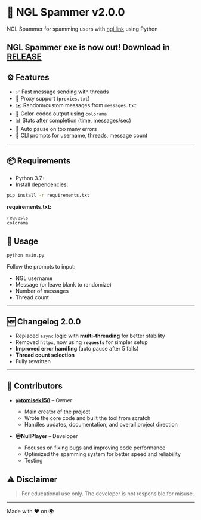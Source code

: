 # 🔁 NGL Spammer v2.0.0

NGL Spammer for spamming users with [ngl.link](https://ngl.link) using Python

NGL Spammer exe is now out! Download in [RELEASE](https://github.com/tomisek158/ngl-spammer/releases/tag/1.0)
---

## ⚙️ Features

- ✅ Fast message sending with threads
- 🧱 Proxy support (`proxies.txt`)
- ✉️ Random/custom messages from `messages.txt`
- 🎨 Color-coded output using `colorama`
- 📊 Stats after completion (time, messages/sec)
- 🛑 Auto pause on too many errors
- 💬 CLI prompts for username, threads, message count

---

## 📦 Requirements

- Python 3.7+
- Install dependencies:

```bash
pip install -r requirements.txt
```

**requirements.txt:**
```
requests
colorama
```


## 🚀 Usage

```bash
python main.py
```

Follow the prompts to input:
- NGL username
- Message (or leave blank to randomize)
- Number of messages
- Thread count

---

## 🆕 Changelog 2.0.0

- Replaced `async` logic with **multi-threading** for better stability
- Removed `httpx`, now using **`requests`** for simpler setup
- **Improved error handling** (auto pause after 5 fails)
- **Thread count selection**
- Fully rewritten

---

## 👥 Contributors

- **[@tomisek158](https://github.com/tomisek158)** – Owner  
  - Main creator of the project  
  - Wrote the core code and built the tool from scratch  
  - Handles updates, documentation, and overall project direction

- **@NullPlayer** – Developer
  - Focuses on fixing bugs and improving code performance  
  - Optimized the spamming system for better speed and reliability  
  - Testing


## ⚠️ Disclaimer

> For educational use only. The developer is not responsible for misuse.   

---

Made with ❤️ on 🌍
